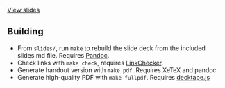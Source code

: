 
[View slides](https://4326.us/esri/nyc-r-ws)

Building
--------

 - From `slides/`, run `make` to rebuild the slide deck from the included slides.md file. Requires [Pandoc](http://johnmacfarlane.net/pandoc/).
 - Check links with `make check`, requires [LinkChecker](https://pypi.python.org/pypi/LinkChecker).
 - Generate handout version with `make pdf`. Requires XeTeX and pandoc.
 - Generate high-quality PDF with `make fullpdf`. Requires [decktape.js](https://github.com/astefanutti/decktape)
